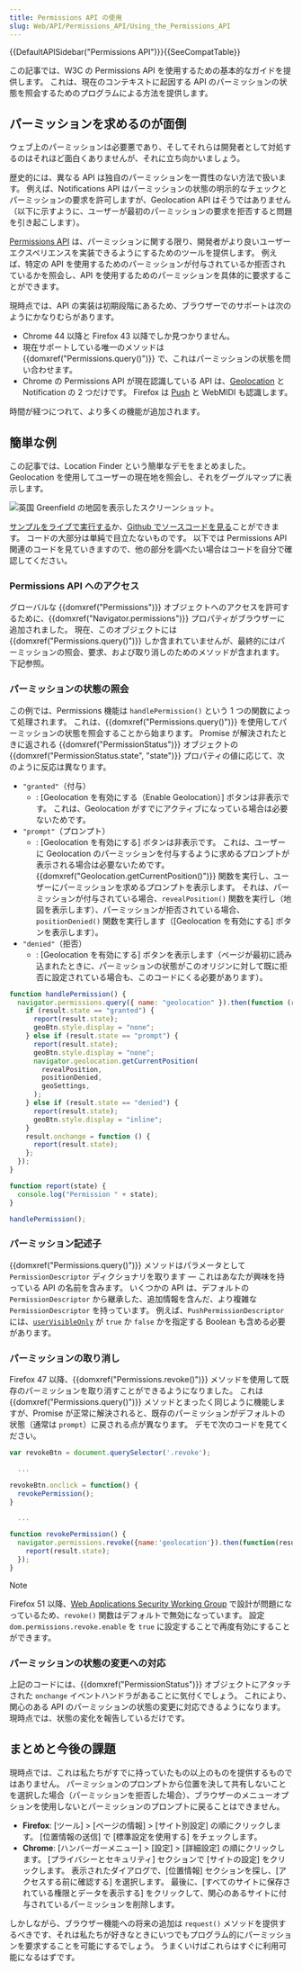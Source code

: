 ```yaml
---
title: Permissions API の使用
slug: Web/API/Permissions_API/Using_the_Permissions_API
---
```


{{DefaultAPISidebar("Permissions API")}}{{SeeCompatTable}}

この記事では、W3C の Permissions API を使用するための基本的なガイドを提供します。 これは、現在のコンテキストに起因する API のパーミッションの状態を照会するためのプログラムによる方法を提供します。

## パーミッションを求めるのが面倒

ウェブ上のパーミッションは必要悪であり、そしてそれらは開発者として対処するのはそれほど面白くありませんが、それに立ち向かいましょう。

歴史的には、異なる API は独自のパーミッションを一貫性のない方法で扱います。 例えば、Notifications API はパーミッションの状態の明示的なチェックとパーミッションの要求を許可しますが、Geolocation API はそうではありません（以下に示すように、ユーザーが最初のパーミッションの要求を拒否すると問題を引き起こします）。

[Permissions API](/ja/docs/Web/API/Permissions_API) は、パーミッションに関する限り、開発者がより良いユーザーエクスペリエンスを実装できるようにするためのツールを提供します。 例えば、特定の API を使用するためのパーミッションが付与されているか拒否されているかを照会し、API を使用するためのパーミッションを具体的に要求することができます。

現時点では、API の実装は初期段階にあるため、ブラウザーでのサポートは次のようにかなりむらがあります。

- Chrome 44 以降と Firefox 43 以降でしか見つかりません。
- 現在サポートしている唯一のメソッドは {{domxref("Permissions.query()")}} で、これはパーミッションの状態を問い合わせます。
- Chrome の Permissions API が現在認識している API は、[Geolocation](/ja/docs/Web/API/Geolocation) と Notification の 2 つだけです。 Firefox は [Push](/ja/docs/Web/API/Push_API) と WebMIDI も認識します。

時間が経つにつれて、より多くの機能が追加されます。

## 簡単な例

この記事では、Location Finder という簡単なデモをまとめました。 Geolocation を使用してユーザーの現在地を照会し、それをグーグルマップに表示します。

![英国 Greenfield の地図を表示したスクリーンショット。](location-finder-with-permissions-api.png)

[サンプルをライブで実行する](https://chrisdavidmills.github.io/location-finder-permissions-api/)か、[Github でソースコードを見る](https://github.com/chrisdavidmills/location-finder-permissions-api/tree/gh-pages)ことができます。 コードの大部分は単純で目立たないものです。 以下では Permissions API 関連のコードを見ていきますので、他の部分を調べたい場合はコードを自分で確認してください。

### Permissions API へのアクセス

グローバルな {{domxref("Permissions")}} オブジェクトへのアクセスを許可するために、{{domxref("Navigator.permissions")}} プロパティがブラウザーに追加されました。 現在、このオブジェクトには {{domxref("Permissions.query()")}} しか含まれていませんが、最終的にはパーミッションの照会、要求、および取り消しのためのメソッドが含まれます。 下記参照。

### パーミッションの状態の照会

この例では、Permissions 機能は `handlePermission()` という 1 つの関数によって処理されます。 これは、{{domxref("Permissions.query()")}} を使用してパーミッションの状態を照会することから始まります。 Promise が解決されたときに返される {{domxref("PermissionStatus")}} オブジェクトの {{domxref("PermissionStatus.state", "state")}} プロパティの値に応じて、次のように反応は異なります。

- `"granted"`（付与）
  - : \[Geolocation を有効にする（Enable Geolocation）] ボタンは非表示です。 これは、Geolocation がすでにアクティブになっている場合は必要ないためです。
- `"prompt"`（プロンプト）
  - : \[Geolocation を有効にする] ボタンは非表示です。 これは、ユーザーに Geolocation のパーミッションを付与するように求めるプロンプトが表示される場合は必要ないためです。 {{domxref("Geolocation.getCurrentPosition()")}} 関数を実行し、ユーザーにパーミッションを求めるプロンプトを表示します。 それは、パーミッションが付与されている場合、`revealPosition()` 関数を実行し（地図を表示します）、パーミッションが拒否されている場合、`positionDenied()` 関数を実行します（\[Geolocation を有効にする] ボタンを表示します）。
- `"denied"`（拒否）
  - : \[Geolocation を有効にする] ボタンを表示します（ページが最初に読み込まれたときに、パーミッションの状態がこのオリジンに対して既に拒否に設定されている場合も、このコードにくる必要があります）。

```js
function handlePermission() {
  navigator.permissions.query({ name: "geolocation" }).then(function (result) {
    if (result.state == "granted") {
      report(result.state);
      geoBtn.style.display = "none";
    } else if (result.state == "prompt") {
      report(result.state);
      geoBtn.style.display = "none";
      navigator.geolocation.getCurrentPosition(
        revealPosition,
        positionDenied,
        geoSettings,
      );
    } else if (result.state == "denied") {
      report(result.state);
      geoBtn.style.display = "inline";
    }
    result.onchange = function () {
      report(result.state);
    };
  });
}

function report(state) {
  console.log("Permission " + state);
}

handlePermission();
```

### パーミッション記述子

{{domxref("Permissions.query()")}} メソッドはパラメータとして `PermissionDescriptor` ディクショナリを取ります — これはあなたが興味を持っている API の名前を含みます。 いくつかの API は、デフォルトの `PermissionDescriptor` から継承した、追加情報を含んだ、より複雑な `PermissionDescriptor` を持っています。 例えば、`PushPermissionDescriptor` には、[`userVisibleOnly`](/ja/docs/Web/API/PushManager/subscribe#Parameters) が `true` か `false` かを指定する Boolean も含める必要があります。

### パーミッションの取り消し

Firefox 47 以降、{{domxref("Permissions.revoke()")}} メソッドを使用して既存のパーミッションを取り消すことができるようになりました。 これは {{domxref("Permissions.query()")}} メソッドとまったく同じように機能しますが、Promise が正常に解決されると、既存のパーミッションがデフォルトの状態（通常は `prompt`）に戻される点が異なります。 デモで次のコードを見てください。

```js
var revokeBtn = document.querySelector('.revoke');

  ...

revokeBtn.onclick = function() {
  revokePermission();
}

  ...

function revokePermission() {
  navigator.permissions.revoke({name:'geolocation'}).then(function(result) {
    report(result.state);
  });
}
```

> [!NOTE]
> Firefox 51 以降、[Web Applications Security Working Group](https://www.w3.org/2011/webappsec/) で設計が問題になっているため、`revoke()` 関数はデフォルトで無効になっています。 設定 `dom.permissions.revoke.enable` を `true` に設定することで再度有効にすることができます。

### パーミッションの状態の変更への対応

上記のコードには、{{domxref("PermissionStatus")}} オブジェクトにアタッチされた `onchange` イベントハンドラがあることに気付くでしょう。 これにより、関心のある API のパーミッションの状態の変更に対応できるようになります。 現時点では、状態の変化を報告しているだけです。

## まとめと今後の課題

現時点では、これは私たちがすでに持っていたもの以上のものを提供するものではありません。 パーミッションのプロンプトから位置を決して共有しないことを選択した場合（パーミッションを拒否した場合）、ブラウザーのメニューオプションを使用しないとパーミッションのプロンプトに戻ることはできません。

- **Firefox**: \[ツール] > \[ページの情報] > \[サイト別設定] の順にクリックします。 \[位置情報の送信] で \[標準設定を使用する] をチェックします。
- **Chrome**: \[ハンバーガーメニュー] > \[設定] > \[詳細設定] の順にクリックします。 \[プライバシーとセキュリティ] セクションで \[サイトの設定] をクリックします。 表示されたダイアログで、\[位置情報] セクションを探し、\[アクセスする前に確認する] を選択します。 最後に、\[すべてのサイトに保存されている権限とデータを表示する] をクリックして、関心のあるサイトに付与されているパーミッションを削除します。

しかしながら、ブラウザー機能への将来の追加は `request()` メソッドを提供するべきです、それは私たちが好きなときにいつでもプログラム的にパーミッションを要求することを可能にするでしょう。 うまくいけばこれらはすぐに利用可能になるはずです。
